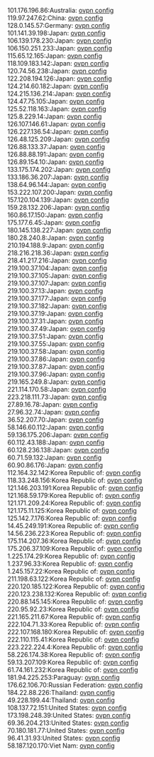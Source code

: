 101.176.196.86:Australia: [ovpn config](vpn/101_176_196_86.ovpn)  
119.97.247.62:China: [ovpn config](vpn/119_97_247_62.ovpn)  
128.0.145.57:Germany: [ovpn config](vpn/128_0_145_57.ovpn)  
101.141.39.198:Japan: [ovpn config](vpn/101_141_39_198.ovpn)  
106.139.178.230:Japan: [ovpn config](vpn/106_139_178_230.ovpn)  
106.150.251.233:Japan: [ovpn config](vpn/106_150_251_233.ovpn)  
115.65.12.165:Japan: [ovpn config](vpn/115_65_12_165.ovpn)  
118.109.183.142:Japan: [ovpn config](vpn/118_109_183_142.ovpn)  
120.74.56.238:Japan: [ovpn config](vpn/120_74_56_238.ovpn)  
122.208.194.126:Japan: [ovpn config](vpn/122_208_194_126.ovpn)  
124.214.60.182:Japan: [ovpn config](vpn/124_214_60_182.ovpn)  
124.215.136.214:Japan: [ovpn config](vpn/124_215_136_214.ovpn)  
124.47.75.105:Japan: [ovpn config](vpn/124_47_75_105.ovpn)  
125.52.118.163:Japan: [ovpn config](vpn/125_52_118_163.ovpn)  
125.8.229.14:Japan: [ovpn config](vpn/125_8_229_14.ovpn)  
126.107.146.61:Japan: [ovpn config](vpn/126_107_146_61.ovpn)  
126.227.136.54:Japan: [ovpn config](vpn/126_227_136_54.ovpn)  
126.48.125.209:Japan: [ovpn config](vpn/126_48_125_209.ovpn)  
126.88.133.37:Japan: [ovpn config](vpn/126_88_133_37.ovpn)  
126.88.88.191:Japan: [ovpn config](vpn/126_88_88_191.ovpn)  
126.89.154.10:Japan: [ovpn config](vpn/126_89_154_10.ovpn)  
133.175.174.202:Japan: [ovpn config](vpn/133_175_174_202.ovpn)  
133.186.36.207:Japan: [ovpn config](vpn/133_186_36_207.ovpn)  
138.64.96.144:Japan: [ovpn config](vpn/138_64_96_144.ovpn)  
153.222.107.200:Japan: [ovpn config](vpn/153_222_107_200.ovpn)  
157.120.104.139:Japan: [ovpn config](vpn/157_120_104_139.ovpn)  
159.28.132.206:Japan: [ovpn config](vpn/159_28_132_206.ovpn)  
160.86.17.150:Japan: [ovpn config](vpn/160_86_17_150.ovpn)  
175.177.6.45:Japan: [ovpn config](vpn/175_177_6_45.ovpn)  
180.145.138.227:Japan: [ovpn config](vpn/180_145_138_227.ovpn)  
180.28.240.8:Japan: [ovpn config](vpn/180_28_240_8.ovpn)  
210.194.188.9:Japan: [ovpn config](vpn/210_194_188_9.ovpn)  
218.216.218.36:Japan: [ovpn config](vpn/218_216_218_36.ovpn)  
218.41.217.216:Japan: [ovpn config](vpn/218_41_217_216.ovpn)  
219.100.37.104:Japan: [ovpn config](vpn/219_100_37_104.ovpn)  
219.100.37.105:Japan: [ovpn config](vpn/219_100_37_105.ovpn)  
219.100.37.107:Japan: [ovpn config](vpn/219_100_37_107.ovpn)  
219.100.37.13:Japan: [ovpn config](vpn/219_100_37_13.ovpn)  
219.100.37.177:Japan: [ovpn config](vpn/219_100_37_177.ovpn)  
219.100.37.182:Japan: [ovpn config](vpn/219_100_37_182.ovpn)  
219.100.37.19:Japan: [ovpn config](vpn/219_100_37_19.ovpn)  
219.100.37.31:Japan: [ovpn config](vpn/219_100_37_31.ovpn)  
219.100.37.49:Japan: [ovpn config](vpn/219_100_37_49.ovpn)  
219.100.37.51:Japan: [ovpn config](vpn/219_100_37_51.ovpn)  
219.100.37.55:Japan: [ovpn config](vpn/219_100_37_55.ovpn)  
219.100.37.58:Japan: [ovpn config](vpn/219_100_37_58.ovpn)  
219.100.37.86:Japan: [ovpn config](vpn/219_100_37_86.ovpn)  
219.100.37.87:Japan: [ovpn config](vpn/219_100_37_87.ovpn)  
219.100.37.96:Japan: [ovpn config](vpn/219_100_37_96.ovpn)  
219.165.249.8:Japan: [ovpn config](vpn/219_165_249_8.ovpn)  
221.114.170.58:Japan: [ovpn config](vpn/221_114_170_58.ovpn)  
223.218.111.73:Japan: [ovpn config](vpn/223_218_111_73.ovpn)  
27.89.16.78:Japan: [ovpn config](vpn/27_89_16_78.ovpn)  
27.96.32.74:Japan: [ovpn config](vpn/27_96_32_74.ovpn)  
36.52.207.70:Japan: [ovpn config](vpn/36_52_207_70.ovpn)  
58.146.60.112:Japan: [ovpn config](vpn/58_146_60_112.ovpn)  
59.136.175.206:Japan: [ovpn config](vpn/59_136_175_206.ovpn)  
60.112.43.188:Japan: [ovpn config](vpn/60_112_43_188.ovpn)  
60.128.236.138:Japan: [ovpn config](vpn/60_128_236_138.ovpn)  
60.71.59.132:Japan: [ovpn config](vpn/60_71_59_132.ovpn)  
60.90.86.176:Japan: [ovpn config](vpn/60_90_86_176.ovpn)  
112.164.32.142:Korea Republic of: [ovpn config](vpn/112_164_32_142.ovpn)  
118.33.248.156:Korea Republic of: [ovpn config](vpn/118_33_248_156.ovpn)  
121.146.203.191:Korea Republic of: [ovpn config](vpn/121_146_203_191.ovpn)  
121.168.59.179:Korea Republic of: [ovpn config](vpn/121_168_59_179.ovpn)  
121.171.209.24:Korea Republic of: [ovpn config](vpn/121_171_209_24.ovpn)  
121.175.11.125:Korea Republic of: [ovpn config](vpn/121_175_11_125.ovpn)  
125.142.7.176:Korea Republic of: [ovpn config](vpn/125_142_7_176.ovpn)  
14.45.249.191:Korea Republic of: [ovpn config](vpn/14_45_249_191.ovpn)  
14.56.236.223:Korea Republic of: [ovpn config](vpn/14_56_236_223.ovpn)  
175.114.207.36:Korea Republic of: [ovpn config](vpn/175_114_207_36.ovpn)  
175.206.37.109:Korea Republic of: [ovpn config](vpn/175_206_37_109.ovpn)  
1.225.174.29:Korea Republic of: [ovpn config](vpn/1_225_174_29.ovpn)  
1.237.96.33:Korea Republic of: [ovpn config](vpn/1_237_96_33.ovpn)  
1.245.157.22:Korea Republic of: [ovpn config](vpn/1_245_157_22.ovpn)  
211.198.63.122:Korea Republic of: [ovpn config](vpn/211_198_63_122.ovpn)  
220.120.185.122:Korea Republic of: [ovpn config](vpn/220_120_185_122.ovpn)  
220.123.238.132:Korea Republic of: [ovpn config](vpn/220_123_238_132.ovpn)  
220.88.145.145:Korea Republic of: [ovpn config](vpn/220_88_145_145.ovpn)  
220.95.92.23:Korea Republic of: [ovpn config](vpn/220_95_92_23.ovpn)  
221.165.211.67:Korea Republic of: [ovpn config](vpn/221_165_211_67.ovpn)  
222.104.71.33:Korea Republic of: [ovpn config](vpn/222_104_71_33.ovpn)  
222.107.168.180:Korea Republic of: [ovpn config](vpn/222_107_168_180.ovpn)  
222.110.115.41:Korea Republic of: [ovpn config](vpn/222_110_115_41.ovpn)  
223.222.224.4:Korea Republic of: [ovpn config](vpn/223_222_224_4.ovpn)  
58.226.174.38:Korea Republic of: [ovpn config](vpn/58_226_174_38.ovpn)  
59.13.207.109:Korea Republic of: [ovpn config](vpn/59_13_207_109.ovpn)  
61.74.161.232:Korea Republic of: [ovpn config](vpn/61_74_161_232.ovpn)  
181.94.225.253:Paraguay: [ovpn config](vpn/181_94_225_253.ovpn)  
176.62.106.70:Russian Federation: [ovpn config](vpn/176_62_106_70.ovpn)  
184.22.88.226:Thailand: [ovpn config](vpn/184_22_88_226.ovpn)  
49.228.199.44:Thailand: [ovpn config](vpn/49_228_199_44.ovpn)  
108.137.72.151:United States: [ovpn config](vpn/108_137_72_151.ovpn)  
173.198.248.39:United States: [ovpn config](vpn/173_198_248_39.ovpn)  
69.36.204.213:United States: [ovpn config](vpn/69_36_204_213.ovpn)  
70.180.181.77:United States: [ovpn config](vpn/70_180_181_77.ovpn)  
96.41.31.93:United States: [ovpn config](vpn/96_41_31_93.ovpn)  
58.187.120.170:Viet Nam: [ovpn config](vpn/58_187_120_170.ovpn)  
